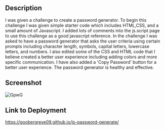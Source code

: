 ## Description
I was given a challenge to create a password generator. To begin this challenge I was given simple starter code which includes HTML,CSS, and a small amount of Javascript. I added lots of comments into the js.script page to use this challenge as a good javascript reference.
In the challenge I was asked to have a password generator that asks the user criteria using certain prompts including character length, symbols, capital letters, lowercase letters, and numbers. I also edited some of the CSS and HTML code that I believe created a better user experience including adding colors and more specific communication. I have also added a 'Copy Password' button for a better user experience. The password generator is healthy and effective.

## Screenshot
![GpwG](https://github.com/Goobergreve09/portfolio-repo/assets/143923830/dcca7928-255c-4f9c-9372-f9f5672ee274)

## Link to Deployment
https://goobergreve09.github.io/js-password-generate/